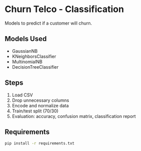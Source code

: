 # Churn Telco - Classification

Models to predict if a customer will churn.

## Models Used

* GaussianNB
* KNeighborsClassifier
* MultinomialNB
* DecisionTreeClassifier

## Steps

1. Load CSV
2. Drop unnecessary columns
3. Encode and normalize data
4. Train/test split (70/30)
5. Evaluation: accuracy, confusion matrix, classification report

## Requirements

```bash
pip install -r requirements.txt
```
